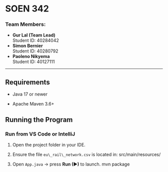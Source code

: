 # SOEN 342

### Team Members:

* **Gur Lal (Team Lead)**  
  Student ID: 40284042
* **Simon Bernier**  
  Student ID: 40280792
* **Paoleno Nikyema**  
  Student ID: 40127111

---

##  Requirements

- Java 17 or newer

- Apache Maven 3.6+

##  Running the Program

### Run from VS Code or IntelliJ

1. Open the project folder in your IDE.  

2. Ensure the file `eu\_rail\_network.csv` is located in: src/main/resources/

3. Open `App.java` → press **Run (▶)** to launch.
mvn package
